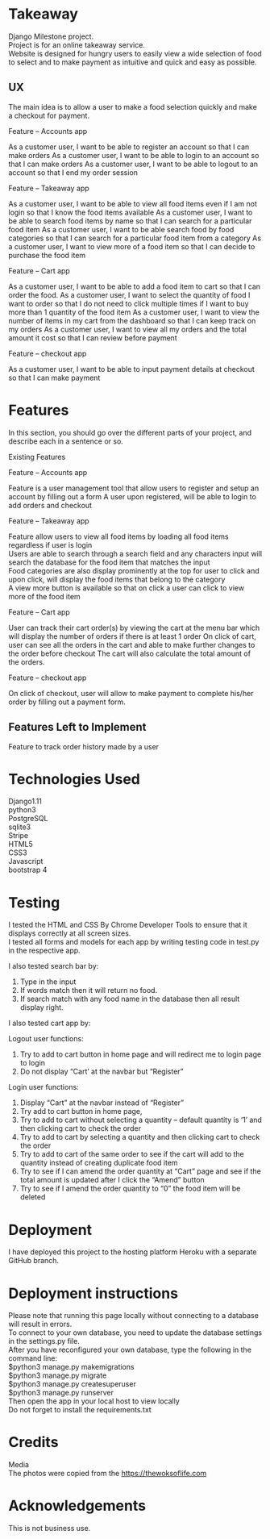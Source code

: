 Takeaway
==

Django Milestone project.<br>
Project is for an online takeaway service.<br>
Website is designed for hungry users to easily view a wide selection of food to select and to make payment as intuitive and quick and easy as possible.<br>

UX
--

The main idea is to allow a user to make a food selection quickly and make a checkout for payment.<br>

Feature – Accounts app

As a customer user, I want to be able to register an account so that I can make orders
As a customer user, I want to be able to login to an account so that I can make orders
As a customer user, I want to be able to logout to an account so that I end my order session

Feature – Takeaway app


As a customer user, I want to be able to view all food items even if I am not login so that I know the food items available
As a customer user, I want to be able to search food items by name so that I can search for a particular food item
As a customer user, I want to be able search food by food categories so that I can search for a particular food item from a category
As a customer user, I want to view more of a food item so that I can decide to purchase the food item

Feature – Cart app


As a customer user, I want to be able to add a food item to cart so that I can order the food.
As a customer user, I want to select the quantity of food I want to order so that I do not need to click multiple times if I want to buy more than 1 quantity of the food item
As a customer user, I want to view the number of items in my cart from the dashboard so that I can keep track on my orders
As a customer user, I want to view all my orders and the total amount it cost so that I can review before payment

Feature – checkout app


As a customer user, I want to be able to input payment details at checkout so that I can make payment<br>

Features
==

In this section, you should go over the different parts of your project, and describe each in a sentence or so.

Existing Features<br>

Feature – Accounts app<br>

Feature is a user management tool that allow users to register and setup an account by filling out a form
A user upon registered, will be able to login to add orders and checkout<br>

Feature – Takeaway app<br>

Feature allow users to view all food items by loading all food items regardless if user is login<br>
Users are able to search through a search field and any characters input will search the database for the food item that matches the input<br>
Food categories are also display prominently at the top for user to click and upon click, will display the food items that belong to the category<br>
A view more button is available so that on click a user can click to view more of the food item<br>

Feature – Cart app

User can track their cart order(s) by viewing the cart at the menu bar which will display the number of orders if there is at least 1 order
On click of cart, user can see all the orders in the cart and able to make further changes to the order before checkout
The cart will also calculate the total amount of the orders.<br>

 Feature – checkout app

On click of checkout, user will allow to make payment to complete his/her order by filling out a payment form.

Features Left to Implement
--

Feature to track order history made by a user

Technologies Used
==
Django1.11<br>
python3<br>
PostgreSQL<br>
sqlite3<br>
Stripe<br>
HTML5<br>
CSS3<br>
Javascript<br>
bootstrap 4<br>

Testing
==

I tested the HTML and CSS By Chrome Developer Tools to ensure that it displays correctly at all screen sizes.<br>
I tested all forms and models for each app by writing testing code in test.py in the respective app.<br>

 I also tested search bar by: <br>
 
1.	Type in the input
2.	If words match then it will return no food.
3.	If search match with any food name in the database then all result display right.

I also tested cart app by: <br>

Logout user functions:<br>
1.	Try to add to cart button in home page and will redirect me to login page to login
2.	Do not display “Cart’ at the navbar but “Register”

Login user functions:<br>

1.	Display “Cart” at the navbar instead of “Register”
2.	Try add to cart button in home page, 
3.	Try to add to cart without selecting a quantity – default quantity is ‘1’  and then clicking cart to check the order
4.	Try to add to cart by selecting a quantity and then clicking cart to check the order
5.	Try to add to cart of the same order to see if the cart will add to the quantity instead of creating duplicate food item
6.	Try to see if I can amend the order quantity at “Cart” page and see if the total amount is updated after I click the “Amend” button
7.	Try to see if I amend the order quantity to “0” the food item will be deleted

Deployment
==

I have deployed this project to the hosting platform Heroku with a separate GitHub branch.

Deployment instructions
==

Please note that running this page locally without connecting to a database will result in errors.<br>
To connect to your own database, you need to update the database settings in the settings.py file.<br>
After you have reconfigured your own database, type the following in the command line:<br>
$python3 manage.py makemigrations<br>
$python3 manage.py migrate<br>
$python3 manage.py createsuperuser<br>
$python3 manage.py runserver<br>
Then open the app in your local host to view locally<br>
Do not forget to install the requirements.txt<br>

Credits
==

Media<br>
The photos were copied from the https://thewoksoflife.com<br>

Acknowledgements
==
This is not business use.<br>

